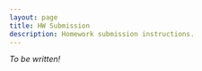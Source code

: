 ```yaml
---
layout: page
title: HW Submission
description: Homework submission instructions.
---
```

*To be written!*